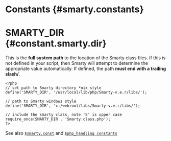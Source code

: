 Constants {#smarty.constants}
=========

SMARTY\_DIR {#constant.smarty.dir}
===========

This is the **full system path** to the location of the Smarty class
files. If this is not defined in your script, then Smarty will attempt
to determine the appropriate value automatically. If defined, the path
**must end with a trailing slash/**.


    <?php
    // set path to Smarty directory *nix style
    define('SMARTY_DIR', '/usr/local/lib/php/Smarty-v.e.r/libs/');

    // path to Smarty windows style
    define('SMARTY_DIR', 'c:/webroot/libs/Smarty-v.e.r/libs/');

    // include the smarty class, note 'S' is upper case
    require_once(SMARTY_DIR . 'Smarty.class.php');
    ?>

         

See also [`$smarty.const`](../designers/language-variables/language-variables-smarty.md) and
[`$php_handling constants`](./api-variables/variable-php-handling.md)
